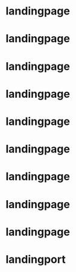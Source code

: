 # landingpage
# landingpage
# landingpage
# landingpage
# landingpage
# landingpage
# landingpage
# landingpage
# landingpage
# landingport
